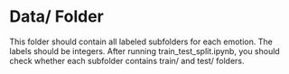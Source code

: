 # Data/ Folder
This folder should contain all labeled subfolders for each emotion.
The labels should be integers.
After running train_test_split.ipynb, you should check whether each subfolder contains train/ and test/ folders.
